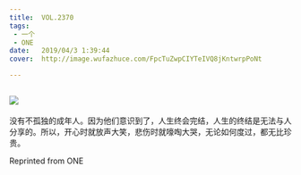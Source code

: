 ```yaml
---
title:	VOL.2370
tags:
 - 一个
 - ONE
date:	2019/04/3 1:39:44
cover:	http://image.wufazhuce.com/FpcTuZwpCIYTeIVQ8jKntwrpPoNt

---
```

![](http://image.wufazhuce.com/FpcTuZwpCIYTeIVQ8jKntwrpPoNt)
---

没有不孤独的成年人。因为他们意识到了，人生终会完结，人生的终结是无法与人分享的。所以，开心时就放声大笑，悲伤时就嚎啕大哭，无论如何度过，都无比珍贵。
 
Reprinted from ONE
